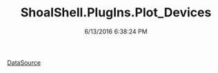 ﻿---
title: ShoalShell.PlugIns.Plot_Devices
date: 6/13/2016 6:38:24 PM
---

[DataSource](T-ShoalShell.PlugIns.Plot_Devices.DataSource.html)
